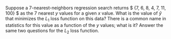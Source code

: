 

Suppose a $7$-nearest-neighbors regression search
returns $ \{7, 6, 8, 4, 7, 11, 100\} $ as the 7 nearest $y$ values for a
given $x$ value. What is the value of $\hat{y}$ that minimizes the $L_1$
loss function on this data? There is a common name in statistics for
this value as a function of the $y$ values; what is it? Answer the same
two questions for the $L_2$ loss function.
